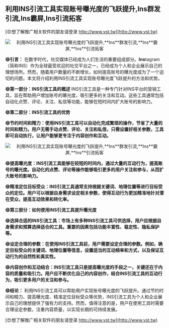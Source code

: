 ## **利用INS引流工具实现账号曝光度的飞跃提升,**Ins**群发引流,**Ins**霸屏,**Ins**引流拓客**

[😍想了解推广相关软件的朋友请登录 http://www.vst.tw](http://www.vst.tw)

 <center><img src="https://vst.tw/MP4/tuiguang/png/6.png" alt="利用INS引流工具实现账号曝光度的飞跃提升,**Ins**群发引流,**Ins**霸屏,**Ins**引流拓客"></center>

**😄引言：**
在数字时代，社交媒体已经成为人们生活的重要组成部分。**Ins**tagram（简称INS）作为全球最受欢迎的社交平台之一，已经成为个人和企业展示自己的理想场所。然而，随着用户数量的不断增长，如何提高账号的曝光度成为了一个迫切的问题。本文将介绍利用INS引流工具实现账号曝光度飞跃提升的方法和优势。

**😄第一部分：INS引流工具的概述**
INS引流工具是一种专门针对INS平台的营销工具，旨在帮助用户增加账号的曝光度，吸引更多的关注和互动。这些工具通常包括自动化点赞、评论、关注、私信等功能，能够在短时间内扩大账号的影响力。

**😄第二部分：INS引流工具的优势**

**😄节约时间和精力：使用INS引流工具可以自动化完成繁琐的操作，节省了大量的时间和精力。用户无需手动点赞、评论、关注和私信，只需设置好相关参数，工具即可自动执行，让用户能够更专注于内容创作和互动。**

 <center><img src="https://vst.tw/MP4/tuiguang/png/8.png" alt="利用INS引流工具实现账号曝光度的飞跃提升,**Ins**群发引流,**Ins**霸屏,**Ins**引流拓客"></center>

**😄提高曝光度：INS引流工具能够在较短的时间内，通过大量的互动行为，提高账号的曝光度。自动化的点赞、评论等操作能够吸引更多的用户关注和参与，从而扩大账号的影响力。**

**😄精准定位目标受众：INS引流工具通常支持根据关键词、地理位置等进行目标受众的定位。用户可以根据自身需求设定相关参数，使得互动行为更加精准地针对潜在受众，提高互动效果和转化率。**

**😄第三部分：如何使用INS引流工具提升曝光度**

**😄选择合适的INS引流工具：市场上有多种INS引流工具可供选择，用户应根据自身需求和预算选择适合的工具。重要的因素包括功能丰富性、稳定性、隐私保护等。**

**😄设定合理的参数：在使用INS引流工具前，用户需要设定合理的参数。例如，确定目标受众的关键词、地理位置等信息，设置适当的互动频率和方式，以及保证互动行为的自然性和真实性。**

**😄内容创作和互动结合：INS引流工具只是提高曝光度的手段之一，关键还在于内容的质量和吸引力。用户应不断优化自己的内容创作，结合INS引流工具的互动行为，吸引更多用户的关注和参与。**

**😄结论：**
利用INS引流工具可以帮助用户实现账号曝光度的飞跃提升。通过节约时间和精力、提高曝光度、精准定位目标受众等优势，INS引流工具为个人和企业展示自己的理想提供了强有力的支持。然而，值得注意的是，用户在使用工具时需要合理设定参数，注重内容质量，以实现长期的可持续发展。

[😍想了解推广相关软件的朋友请登录 http://www.vst.tw](http://www.vst.tw)



